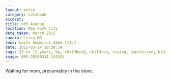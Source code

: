 ```yaml
--- 
layout: entry
category: notebook
excerpt:
title: 8th Avenue
location: New York City
date_taken: March 2015
camera: Leica M9
lens: Leitz Summilux 35mm f/1.4
date: 2015-03-24 19:38:34
tags: [3 to 12 years, bw, childhood, children, crying, expression, kids, laughing, parenting, play, street, stroller]
image: GRS-20150311-142333
---
```

Waiting for mom, presumably in the store.